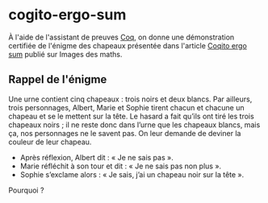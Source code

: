 # cogito-ergo-sum

À l'aide de l'assistant de preuves [Coq](https://coq.inria.fr), on donne une démonstration certifiée de l'énigme des chapeaux présentée dans l'article [Coqito ergo sum](http://images.math.cnrs.fr/Coqito-ergo-sum) publié sur Images des maths.

## Rappel de l'énigme

Une urne contient cinq chapeaux : trois noirs et deux blancs. Par ailleurs, trois personnages, Albert, Marie et Sophie tirent chacun et chacune un chapeau et se le mettent sur la tête. Le hasard a fait qu’ils ont tiré les trois chapeaux noirs ; il ne reste donc dans l’urne que les chapeaux blancs, mais ça, nos personnages ne le savent pas. On leur demande de deviner la couleur de leur chapeau.
* Après réflexion, Albert dit : « Je ne sais pas ».
* Marie réfléchit à son tour et dit : « Je ne sais pas non plus ».
* Sophie s’exclame alors : « Je sais, j’ai un chapeau noir sur la tête ».

Pourquoi ?
